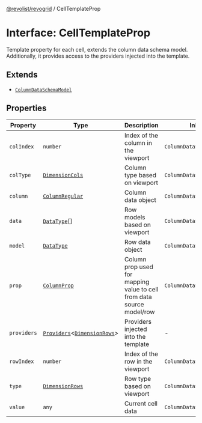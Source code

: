 [@revolist/revogrid](README.md) / CellTemplateProp

# Interface: CellTemplateProp

Template property for each cell, extends the column data schema model.
Additionally, it provides access to the providers injected into the template.

## Extends

- [`ColumnDataSchemaModel`](TypeAlias.ColumnDataSchemaModel.md)

## Properties

| Property | Type | Description | Inherited from | Defined in |
| ------ | ------ | ------ | ------ | ------ |
| `colIndex` | `number` | Index of the column in the viewport | `ColumnDataSchemaModel.colIndex` | [src/types/interfaces.ts:46](https://github.com/revolist/revogrid/blob/69db770b4dd0e83354c8d987e03567beaf944291/src/types/interfaces.ts#L46) |
| `colType` | [`DimensionCols`](TypeAlias.DimensionCols.md) | Column type based on viewport | `ColumnDataSchemaModel.colType` | [src/types/interfaces.ts:50](https://github.com/revolist/revogrid/blob/69db770b4dd0e83354c8d987e03567beaf944291/src/types/interfaces.ts#L50) |
| `column` | [`ColumnRegular`](Interface.ColumnRegular.md) | Column data object | `ColumnDataSchemaModel.column` | [src/types/interfaces.ts:38](https://github.com/revolist/revogrid/blob/69db770b4dd0e83354c8d987e03567beaf944291/src/types/interfaces.ts#L38) |
| `data` | [`DataType`](TypeAlias.DataType.md)[] | Row models based on viewport | `ColumnDataSchemaModel.data` | [src/types/interfaces.ts:58](https://github.com/revolist/revogrid/blob/69db770b4dd0e83354c8d987e03567beaf944291/src/types/interfaces.ts#L58) |
| `model` | [`DataType`](TypeAlias.DataType.md) | Row data object | `ColumnDataSchemaModel.model` | [src/types/interfaces.ts:34](https://github.com/revolist/revogrid/blob/69db770b4dd0e83354c8d987e03567beaf944291/src/types/interfaces.ts#L34) |
| `prop` | [`ColumnProp`](TypeAlias.ColumnProp.md) | Column prop used for mapping value to cell from data source model/row | `ColumnDataSchemaModel.prop` | [src/types/interfaces.ts:30](https://github.com/revolist/revogrid/blob/69db770b4dd0e83354c8d987e03567beaf944291/src/types/interfaces.ts#L30) |
| `providers` | [`Providers`](TypeAlias.Providers.md)\<[`DimensionRows`](TypeAlias.DimensionRows.md)\> | Providers injected into the template | - | [src/types/interfaces.ts:72](https://github.com/revolist/revogrid/blob/69db770b4dd0e83354c8d987e03567beaf944291/src/types/interfaces.ts#L72) |
| `rowIndex` | `number` | Index of the row in the viewport | `ColumnDataSchemaModel.rowIndex` | [src/types/interfaces.ts:42](https://github.com/revolist/revogrid/blob/69db770b4dd0e83354c8d987e03567beaf944291/src/types/interfaces.ts#L42) |
| `type` | [`DimensionRows`](TypeAlias.DimensionRows.md) | Row type based on viewport | `ColumnDataSchemaModel.type` | [src/types/interfaces.ts:54](https://github.com/revolist/revogrid/blob/69db770b4dd0e83354c8d987e03567beaf944291/src/types/interfaces.ts#L54) |
| `value` | `any` | Current cell data | `ColumnDataSchemaModel.value` | [src/types/interfaces.ts:62](https://github.com/revolist/revogrid/blob/69db770b4dd0e83354c8d987e03567beaf944291/src/types/interfaces.ts#L62) |
